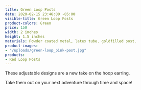 ```yaml
---
title: Green Loop Posts
date: 2020-02-15 23:46:00 -05:00
visible-title: Green Loop Posts
product-colors: Green
price: 150
width: 2 inches
height: 1.5 inches
materials: Powder coated metal, latex tube, goldfilled post.
product-images:
- "/uploads/green-loop_pink-post.jpg"
products:
- Red Loop Posts
---
```


These adjustable designs are a new take on the hoop earring.

Take them out on your next adventure through time and space!